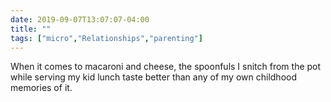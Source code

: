 ```yaml
---
date: 2019-09-07T13:07:07-04:00
title: ""
tags: ["micro","Relationships","parenting"]
---
```

When it comes to macaroni and cheese, the spoonfuls I snitch from the pot while serving my kid lunch taste better than any of my own childhood memories of it.
